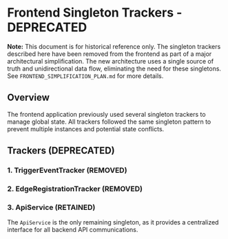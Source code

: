 # Frontend Singleton Trackers - DEPRECATED

**Note:** This document is for historical reference only. The singleton trackers described here have been removed from the frontend as part of a major architectural simplification. The new architecture uses a single source of truth and unidirectional data flow, eliminating the need for these singletons. See `FRONTEND_SIMPLIFICATION_PLAN.md` for more details.

## Overview

The frontend application previously used several singleton trackers to manage global state. All trackers followed the same singleton pattern to prevent multiple instances and potential state conflicts.

## Trackers (DEPRECATED)

### 1. TriggerEventTracker (REMOVED)
### 2. EdgeRegistrationTracker (REMOVED)
### 3. ApiService (RETAINED)

The `ApiService` is the only remaining singleton, as it provides a centralized interface for all backend API communications.
